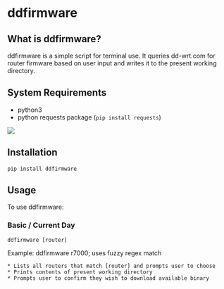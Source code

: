 # ddfirmware

## What is ddfirmware?

ddfirmware is a simple script for terminal use.  It queries dd-wrt.com for router firmware based on user input and writes it to the present working directory. 

## System Requirements

* python3
* python requests package (```pip install requests```)

<img src='ddfirmware_screenshot.png'>


## Installation

```pip install ddfirmware```

## Usage

To use ddfirmware:

### Basic / Current Day

```ddfirmware [router]```

Example: ddfirmware r7000; uses fuzzy regex match

    * Lists all routers that match [router] and prompts user to choose
    * Prints contents of present working directory
    * Prompts user to confirm they wish to download available binary
